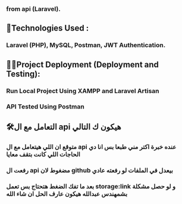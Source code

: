 ### from api (Laravel).

## 📝Technologies Used : 
### Laravel (PHP), MySQL, Postman, JWT Authentication.

## 🧑‍💻Project Deployment (Deployment and Testing):
### Run Local Project Using XAMPP and Laravel Artisan
### API Tested Using Postman

## 🛠التعامل مع ال api هيكون ك التالي  
### متوقع ان اللي هيتعامل مع ال api عنده خبرة اكتر مني طبعا بس انا دي الحاجات اللي كانت بتقف معايا 
### رفعت ال api مضغوط لان github بيعدل في الملفات لو رفعته عادي 
### بعد ما تفك الضغط هتحتاج بس تعمل storage:link و لو حصل مشكلة بشمهندس عبدالله هيكون عارف الحل ان شاء الله 
